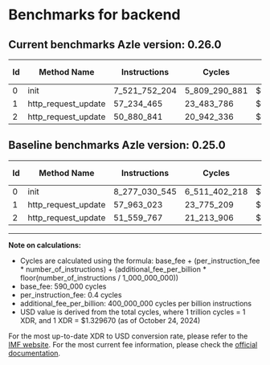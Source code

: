 # Benchmarks for backend

## Current benchmarks Azle version: 0.26.0

| Id  | Method Name         | Instructions  | Cycles        | USD           | USD/Million Calls | Change                                  |
| --- | ------------------- | ------------- | ------------- | ------------- | ----------------- | --------------------------------------- |
| 0   | init                | 7_521_752_204 | 5_809_290_881 | $0.0077244398 | $7_724.43         | <font color="green">-755_278_341</font> |
| 1   | http_request_update | 57_234_465    | 23_483_786    | $0.0000312257 | $31.22            | <font color="green">-728_558</font>     |
| 2   | http_request_update | 50_880_841    | 20_942_336    | $0.0000278464 | $27.84            | <font color="green">-678_926</font>     |

## Baseline benchmarks Azle version: 0.25.0

| Id  | Method Name         | Instructions  | Cycles        | USD           | USD/Million Calls |
| --- | ------------------- | ------------- | ------------- | ------------- | ----------------- |
| 0   | init                | 8_277_030_545 | 6_511_402_218 | $0.0086580162 | $8_658.01         |
| 1   | http_request_update | 57_963_023    | 23_775_209    | $0.0000316132 | $31.61            |
| 2   | http_request_update | 51_559_767    | 21_213_906    | $0.0000282075 | $28.20            |

---

**Note on calculations:**

- Cycles are calculated using the formula: base_fee + (per_instruction_fee \* number_of_instructions) + (additional_fee_per_billion \* floor(number_of_instructions / 1_000_000_000))
- base_fee: 590_000 cycles
- per_instruction_fee: 0.4 cycles
- additional_fee_per_billion: 400_000_000 cycles per billion instructions
- USD value is derived from the total cycles, where 1 trillion cycles = 1 XDR, and 1 XDR = $1.329670 (as of October 24, 2024)

For the most up-to-date XDR to USD conversion rate, please refer to the [IMF website](https://www.imf.org/external/np/fin/data/rms_sdrv.aspx).
For the most current fee information, please check the [official documentation](https://internetcomputer.org/docs/current/developer-docs/gas-cost#execution).
